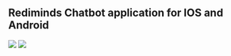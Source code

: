 ## Rediminds Chatbot application for IOS and Android

![](assets/chatbot.gif?raw=true) ![](assets/chatbot_android.gif?raw=true)

